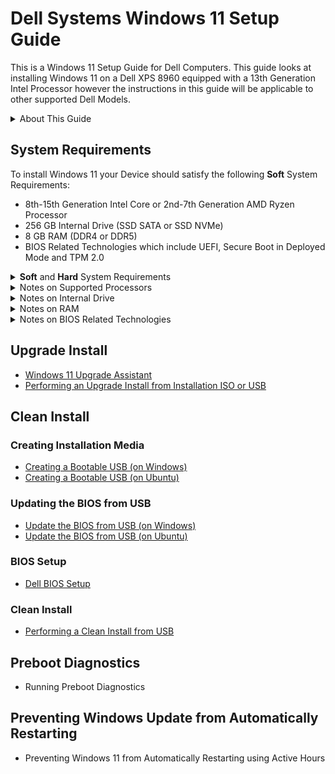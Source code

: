 # Dell Systems Windows 11 Setup Guide

This is a Windows 11 Setup Guide for Dell Computers. This guide looks at installing Windows 11 on a Dell XPS 8960 equipped with a 13th Generation Intel Processor however the instructions in this guide will be applicable to other supported Dell Models.

<details>
<summary>About This Guide</summary>

> This guide is **NOT** official Dell or Microsoft Documentation. I do not work for either company however have been recognised by both companies for my expertise. I was recognised by Dell as a Dell Community Rockstar and by Microsoft as a Microsoft MVP.

> If you found this GitHub repository useful. Please star it on GitHub so it gets promoted to more people.

</details>

## System Requirements

To install Windows 11 your Device should satisfy the following **Soft** System Requirements:

* 8th-15th Generation Intel Core or 2nd-7th Generation AMD Ryzen Processor
* 256 GB Internal Drive (SSD SATA or SSD NVMe)
* 8 GB RAM (DDR4 or DDR5)
* BIOS Related Technologies which include UEFI, Secure Boot in Deployed Mode and TPM 2.0

<details>
<summary><b>Soft</b> and <b>Hard</b> System Requirements</summary>

> Microsoft have two levels of System Requirements for Windows 11 *Soft* and *Hard*.

> The **Soft** System Requirements are:

> * 8th-15th Generation Intel Core or 2nd-7th Generation AMD Ryzen Processor
> * 256 GB Internal Drive (SSD SATA or SSD NVMe)
> * 8 GB RAM (DDR4 or DDR5)
> * BIOS Related Technologies which include UEFI, Secure Boot in Deployed Mode and TPM 2.0

> The **Hard** System Requirements relax the processor, memory and TPM requirement:

> * 6th-7th Generation Intel Core or 1st Generation AMD Ryzen Processor
> * 4 GB RAM (DDR4 or DDR5)
> * BIOS Related Technologies which include UEFI, Secure Boot in Deployed Mode with TPM 1.2

> Microsoft have set up Windows 11 Installation Media to allow Clean Installation on a Device that meets **Hard** requirements, as a user who is performing a Clean installation usually has more technical knowledge and acknowledge the risks.

> Microsoft have set up the Windows 11 Upgrade Install to block an Upgrade Installation on a Device that meets **Hard** requirements as Clean installation which prevents accidental upgrades on Devices that Microsoft don't fully support.The upgrade install can be carried out after the user applies a registry edit outlined by Microsoft [Microsoft: Other Ways to Install Windows 11](https://support.microsoft.com/en-gb/windows/ways-to-install-windows-11-e0edbbfb-cfc5-4011-868b-2ce77ac7c70e). Once again a user that can edit the registry usually has more technical knowledge and acknowledge the risks.

> **In Microsoft's article, Microsoft state that they do not recommend installing Windows 11 on an unsupported device and that they are not liable if your device does not work properly. Essentially all of these systems are out of warranty and there is no official support offered by Microsoft or Device Manufacturers.**

</details>

<details>
<summary>Notes on Supported Processors</summary>

> The minimum generation of Intel processor in Microsoft's *Soft* Requirement is an 8th Generation (Q4 2017 and newer):

> * [Microsoft: Supported Intel Processors for Windows 11 (22H2-24H2)](https://learn.microsoft.com/en-us/windows-hardware/design/minimum/supported/windows-11-22h2-supported-intel-processors).

> The minimum generation of AMD processor in Microsoft's *Hard* Requirement is 2nd Generation Ryzen (2018 and newer):

> * [Microsoft: Supported AMD Processors for Windows 11 (22H2-24H2)](https://learn.microsoft.com/en-us/windows-hardware/design/minimum/supported/windows-11-supported-amd-processors).

> The *Soft* Requirement processor list only accounts for the date of manufacturer of the processor and not the processors overall capabilities:

> * The Intel Celeron N4000 manufactured at the same time as 8th Core Generation Processors for example is a low end processor that is listed in Microsoft's *Soft* Requirements. This processor as a consequence has worse specifications than a high end 6th or 7th Generation Processor. A comparison can be made on Intel's website [Intel: N4000 vs i3-6100T](https://ark.intel.com/content/www/us/en/ark/compare.html?productIds=88200,128988). It therefore passes the *Hard* System Requirements.

</details>

<details>
<summary>Notes on Internal Drive</summary>

> In my testing Windows 11 performs acceptably on a system with a SSD internal drive and is so slow that it is practically unusable on a system with a HDD internal drive because a HDD has a much slower access time. 

> 500 GB SSDs are now very affordable and any HDD should be replaced before attempted installation of Windows 11.

> Look at your Device's Service Manual, to see how hard it is to access the internal drive and to check if the internal drive is replaceable or soldered onto the motherboard (this is not normally done with hard drives which are bulkier). [Dell: Manuals](https://www.dell.com/support/home/en-uk?app=manuals).

</details>

<details>
<summary>Notes on RAM</summary>

> Any Device, including Device's which only satisfy *Hard* System Requirements should be using DDR4 or DDR5 RAM. Ideally the Device should be equipped with 8 GB or RAM or superior, satisfying the *Soft* requirement, although the *Hard* minimum requirement is 4 GB.

> A Device with DDR3 or earlier will be too slow to run Windows 11.

> Look at your Device's Service Manual, to see how hard it is to access the memory module and to check if the memory module is replaceable or soldered onto the motherboard. [Dell: Manuals](https://www.dell.com/support/home/en-uk?app=manuals).

</details>

<details>
<summary>Notes on BIOS Related Technologies</summary>

> The Basic Input Output System (BIOS) is a program that is pre-installed on a device motherboard. It is responsible for initialising and testing a device's components, loading the operating system, and managing data flow between the operating system and other devices.

> Unified Extensive Firmware Interface (UEFI) was first implemented in 2011 and is essentially a feature rich version of BIOS. The term BIOS and UEFI are normally used interchangeably and pre-UEFI Device's have a "Legacy BIOS" which is below Windows 11 *Hard* System Requirements. 

> A number of UEFI features were developed with Windows 8 in 2012:
> * The Advanced Configuration and Power Interface (ACPI) Table within the devices firmware is used to embed an OEM product key.
> * Secure Boot only allows a signed bootloader to Boot, greatly reducing the effect of preboot ransomware which previously commonly hijacked a Windows OS.
> * Trusted Platform Module (TPM) which is used to ensure that an operating system and firmware is authentic and is used to store device sensitive information like passwords, encryption keys, and fingerprints.

> In late 2020 a major BootHole vulnerability (CVE-2020-10713) was discovered which effectively allowed hackers to bypass SecureBoot: 
> * Devices with 5th Generation Intel Processors and newer were addressed BIOS Updates to address this security vulnerability. These Device's should all have a BIOS Date that is in 2021 or later that addresses this exploit.
> * Devices with older firmware were end of life and never patched and so effectively no longer have Secure Boot. These devices are incompatible with Windows 11 *Hard* System Requirements.

</details>

## Upgrade Install

* [Windows 11 Upgrade Assistant](./upgrade_assistant/readme.md)
* [Performing an Upgrade Install from Installation ISO or USB](./upgrade_from_installation_media/readme.md)

## Clean Install

### Creating Installation Media

* [Creating a Bootable USB (on Windows)](/bootable_usb_windows/readme.md)
* [Creating a Bootable USB (on Ubuntu)](/bootable_usb_ubuntu/readme.md)

### Updating the BIOS from USB

* [Update the BIOS from USB (on Windows)](/bios_update_usb_windows/readme.md)
* [Update the BIOS from USB (on Ubuntu)](/bios_update_usb_ubuntu/readme.md)

### BIOS Setup

* [Dell BIOS Setup](/bios_setup/readme.md)

### Clean Install

* [Performing a Clean Install from USB](/clean_install/readme.md)

## Preboot Diagnostics

* Running Preboot Diagnostics

## Preventing Windows Update from Automatically Restarting

* Preventing Windows 11 from Automatically Restarting using Active Hours
